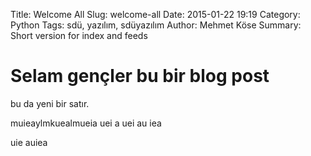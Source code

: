 Title: Welcome All
Slug: welcome-all
Date: 2015-01-22 19:19
Category: Python
Tags: sdü, yazılım, sdüyazılım
Author: Mehmet Köse
Summary: Short version for index and feeds

# Selam gençler bu bir blog post

bu da yeni bir satır.


muieaylmkuealmueia
uei
a
uei
au
iea

uie
auiea
